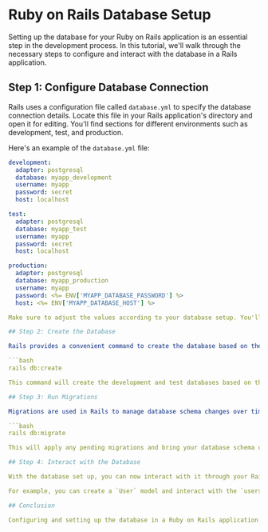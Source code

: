 # Ruby on Rails Database Setup

Setting up the database for your Ruby on Rails application is an essential step in the development process. In this tutorial, we'll walk through the necessary steps to configure and interact with the database in a Rails application.

## Step 1: Configure Database Connection

Rails uses a configuration file called `database.yml` to specify the database connection details. Locate this file in your Rails application's directory and open it for editing. You'll find sections for different environments such as development, test, and production.

Here's an example of the `database.yml` file:

```yaml
development:
  adapter: postgresql
  database: myapp_development
  username: myapp
  password: secret
  host: localhost

test:
  adapter: postgresql
  database: myapp_test
  username: myapp
  password: secret
  host: localhost

production:
  adapter: postgresql
  database: myapp_production
  username: myapp
  password: <%= ENV['MYAPP_DATABASE_PASSWORD'] %>
  host: <%= ENV['MYAPP_DATABASE_HOST'] %>

Make sure to adjust the values according to your database setup. You'll need to provide the adapter (e.g., postgresql, mysql), database name, username, password, and host information.

## Step 2: Create the Database

Rails provides a convenient command to create the database based on the configuration specified in `database.yml`. Open your terminal, navigate to your Rails application's directory, and run the following command:

```bash
rails db:create

This command will create the development and test databases based on the configuration in `database.yml`.

## Step 3: Run Migrations

Migrations are used in Rails to manage database schema changes over time. Rails provides a set of generators to create and manage migrations. To run pending migrations and update your database schema, run the following command:

```bash
rails db:migrate

This will apply any pending migrations and bring your database schema up to date.

## Step 4: Interact with the Database

With the database set up, you can now interact with it through your Rails application. You can define models that correspond to database tables and use ActiveRecord, Rails' object-relational mapping (ORM) library, to perform database operations.

For example, you can create a `User` model and interact with the `users` table in the database using ActiveRecord methods such as `create`, `find`, `update`, and `destroy`.

## Conclusion

Configuring and setting up the database in a Ruby on Rails application is an essential step in building dynamic web applications. By following the steps outlined in this tutorial, you should now have a basic understanding of how to configure the database connection, create the database, run migrations, and interact with the database using ActiveRecord.
